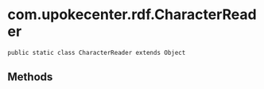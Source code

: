 # com.upokecenter.rdf.CharacterReader

    public static class CharacterReader extends Object

## Methods
